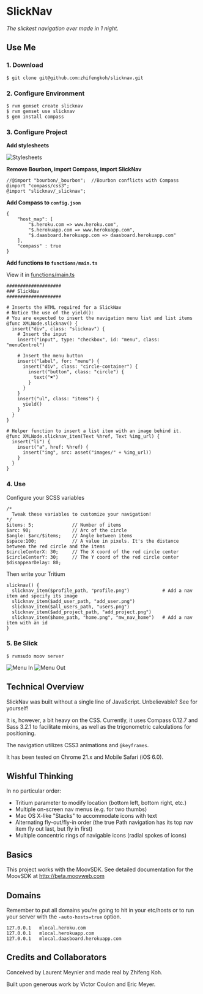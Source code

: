 # SlickNav

_The slickest navigation ever made in 1 night._

## Use Me

### 1. Download

    $ git clone git@github.com:zhifengkoh/slicknav.git

### 2. Configure Environment

    $ rvm gemset create slicknav
    $ rvm gemset use slicknav
    $ gem install compass

### 3. Configure Project

**Add stylesheets**

![Stylesheets](https://dl.dropbox.com/u/2686230/stylesheets.png)

**Remove Bourbon, import Compass, import SlickNav**

    //@import "bourbon/_bourbon";  //Bourbon conflicts with Compass
    @import "compass/css3";
    @import "slicknav/_slicknav";

**Add Compass to `config.json`**

    {
    	"host_map": [
    		"$.heroku.com => www.heroku.com",
    		"$.herokuapp.com => www.herokuapp.com",
    		"$.daasboard.herokuapp.com => daasboard.herokuapp.com"
    	],
    	"compass" : true
    }

**Add functions to `functions/main.ts`**

View it in [functions/main.ts](https://github.com/zhifengkoh/slicknav/blob/master/functions/main.ts)

    ####################
    ### SlickNav 
    ####################
    
    # Inserts the HTML required for a SlickNav
    # Notice the use of the yield():
    # You are expected to insert the navigation menu list and list items
    @func XMLNode.slicknav() {
      insert("div", class: "slicknav") {
        # Insert the input
        insert("input", type: "checkbox", id: "menu", class: "menuControl")

        # Insert the menu button
        insert("label", for: "menu") {
          insert("div", class: "circle-container") {
            insert("button", class: "circle") {
              text("✖")
            }
          }
        }
        insert("ul", class: "items") {
          yield()
        }
      }
    }

    # Helper function to insert a list item with an image behind it.
    @func XMLNode.slicknav_item(Text %href, Text %img_url) {
      insert("li") {
        insert("a", href: %href) {
          insert("img", src: asset("images/" + %img_url))
        }
      }
    }

### 4. Use

Configure your SCSS variables

    /*
      Tweak these variables to customize your navigation!
    */
    $items: 5;              // Number of items
    $arc: 90;               // Arc of the circle
    $angle: $arc/$items;    // Angle between items
    $space:100;             // A value in pixels. It's the distance between the red circle and the items
    $circleCenterX: 30;     // The X coord of the red circle center 
    $circleCenterY: 30;     // The Y coord of the red circle center 
    $disappearDelay: 80;

Then write your Tritium

    slicknav() {          
      slicknav_item($profile_path, "profile.png")            # Add a nav item and specify its image
      slicknav_item($add_user_path, "add_user.png")
      slicknav_item($all_users_path, "users.png")
      slicknav_item($add_project_path, "add_project.png")
      slicknav_item($home_path, "home.png", "mw_nav_home")   # Add a nav item with an id
    }

### 5. Be Slick

    $ rvmsudo moov server

![Menu In](https://dl.dropbox.com/u/2686230/menu_in.png)
![Menu Out](https://dl.dropbox.com/u/2686230/menu_out.png)

## Technical Overview

SlickNav was built without a single line of JavaScript. Unbelievable? See for yourself!

It is, however, a bit heavy on the CSS. Currently, it uses Compass 0.12.7 and Sass 3.2.1 to facilitate mixins, as well as the trigonometric calculations for positioning.

The navigation utilizes CSS3 animations and `@keyframes`.

It has been tested on Chrome 21.x and Mobile Safari (iOS 6.0).

## Wishful Thinking

In no particular order:

- Tritium parameter to modify location (bottom left, bottom right, etc.)
- Multiple on-screen nav menus (e.g. for two thumbs)
- Mac OS X-like "Stacks" to accommodate icons with text
- Alternating fly-out/fly-in order (the true Path navigation has its top nav item fly out last, but fly in first)
- Multiple concentric rings of navigable icons (radial spokes of icons)

## Basics
This project works with the MoovSDK. See detailed documentation for the MoovSDK at http://beta.moovweb.com

## Domains
Remember to put all domains you're going to hit in your etc/hosts
or to run your server with the `-auto-hosts=true` option.

    127.0.0.1 	mlocal.heroku.com
    127.0.0.1 	mlocal.herokuapp.com
    127.0.0.1   mlocal.daasboard.herokuapp.com

## Credits and Collaborators

Conceived by Laurent Meynier and made real by Zhifeng Koh.

Built upon generous work by Victor Coulon and Eric Meyer.